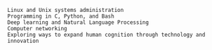     Linux and Unix systems administration
    Programming in C, Python, and Bash
    Deep learning and Natural Language Processing
    Computer networking
    Exploring ways to expand human cognition through technology and innovation
